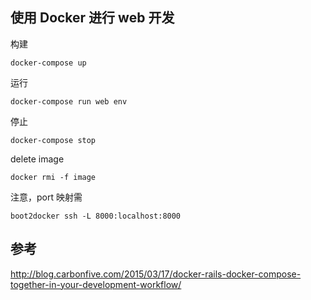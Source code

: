 使用 Docker 进行 web 开发
---

构建

    docker-compose up

运行

    docker-compose run web env

停止

    docker-compose stop


delete image
```
docker rmi -f image
```

注意，port 映射需
```
boot2docker ssh -L 8000:localhost:8000 
```

参考
---

http://blog.carbonfive.com/2015/03/17/docker-rails-docker-compose-together-in-your-development-workflow/


